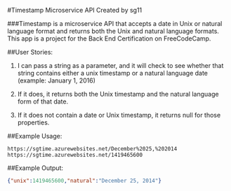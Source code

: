 #Timestamp Microservice API 
Created by sg11

###Timestamp is a microservice API that accepts a date in Unix or natural language format and returns both the Unix and natural language formats. This app is a project for the Back End Certification on FreeCodeCamp.

##User Stories:
 1. I can pass a string as a parameter, and it will check to see whether that string contains either a unix timestamp or a natural language date (example: January 1, 2016)

 2. If it does, it returns both the Unix timestamp and the natural language form of that date.

 3. If it does not contain a date or Unix timestamp, it returns null for those properties.

##Example Usage:
```url
https://sgtime.azurewebsites.net/December%2025,%202014 
https://sgtime.azurewebsites.net/1419465600
```
##Example Output:
```json
{"unix":1419465600,"natural":"December 25, 2014"}
```